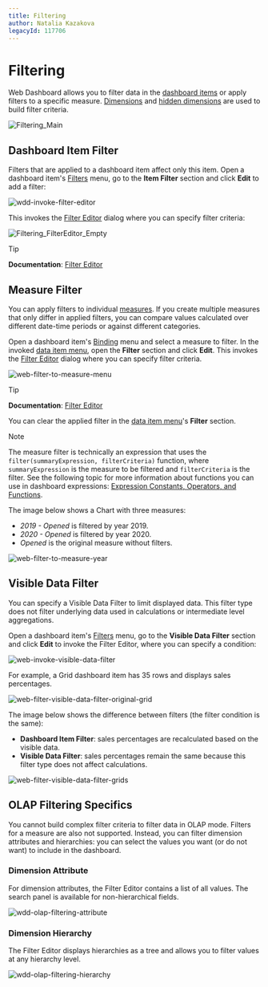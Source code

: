 ```yaml
---
title: Filtering
author: Natalia Kazakova
legacyId: 117706
---
```

# Filtering
Web Dashboard allows you to filter data in the [dashboard items](../dashboard-item-settings.md) or apply filters to a specific measure. [Dimensions](../bind-dashboard-items-to-data/bind-dashboard-items-to-data-in-the-web-dashboard.md) and [hidden dimensions](../bind-dashboard-items-to-data/hidden-data-items.md) are used to build filter criteria.

![Filtering_Main](../../../images/filtering_main132414.png)

## Dashboard Item Filter

Filters that are applied to a dashboard item affect only this item. Open a dashboard item's [Filters](../ui-elements/dashboard-item-menu.md) menu, go to the **Item Filter** section and click **Edit** to add a filter:

![wdd-invoke-filter-editor](../../../images/wdd-invoke-filter-editor124630.png)

This invokes the [Filter Editor](../../../../interface-elements-for-web/articles/report-designer/report-designer-tools/filter-editor.md) dialog where you can specify filter criteria:

![Filtering_FilterEditor_Empty](../../../images/filtering_filtereditor_empty132417.png)

> [!Tip]
> **Documentation**: [Filter Editor](../../../../interface-elements-for-web/articles/report-designer/report-designer-tools/filter-editor.md) 

## Measure Filter

You can apply filters to individual [measures](../bind-dashboard-items-to-data/bind-dashboard-items-to-data-in-the-web-dashboard.md). If you create multiple measures that only differ in applied filters, you can compare values calculated over different date-time periods or against different categories.

Open a dashboard item's [Binding](../ui-elements/dashboard-item-menu.md) menu and select a measure to filter. In the invoked [data item menu](../ui-elements/data-item-menu.md), open the **Filter** section and click **Edit**. This invokes the [Filter Editor](../../../../interface-elements-for-web/articles/report-designer/report-designer-tools/filter-editor.md) dialog where you can specify filter criteria. 

![web-filter-to-measure-menu](../../../images/web-filter-to-measure-menu.png)

> [!Tip]
> **Documentation**: [Filter Editor](../../../../interface-elements-for-web/articles/report-designer/report-designer-tools/filter-editor.md)

You can clear the applied filter in the [data item menu](../ui-elements/data-item-menu.md)'s **Filter** section.

> [!Note]
> The measure filter is technically an expression that uses the `filter(summaryExpression, filterCriteria)` function, where `summaryExpression` is the measure to be filtered and `filterCriteria` is the filter. See the following topic for more information about functions you can use in dashboard expressions: [Expression Constants, Operators, and Functions](../data-analysis/expression-constants-operators-and-functions.md).

The image below shows a Chart with three measures: 

- _2019 - Opened_ is filtered by year 2019.
- _2020 - Opened_ is filtered by year 2020.
- _Opened_ is the original measure without filters.
 
![web-filter-to-measure-year](../../../images/web-filter-to-measure-year.png)


## Visible Data Filter

You can specify a Visible Data Filter to limit displayed data. This filter type does not filter underlying data used in calculations or intermediate level aggregations.

Open a dashboard item's [Filters](../ui-elements/dashboard-item-menu.md) menu, go to the **Visible Data Filter** section and click **Edit** to invoke the Filter Editor, where you can specify a condition:

![web-invoke-visible-data-filter](../../../images/web-invoke-visible-data-filter.png)

For example, a Grid dashboard item has 35 rows and displays sales percentages.

![web-filter-visible-data-filter-original-grid](../../../images/web-filter-visible-data-filter-original-grid.png)

The image below shows the difference between filters (the filter condition is the same): 

- **Dashboard Item Filter**: sales percentages are recalculated based on the visible data.
- **Visible Data Filter**: sales percentages remain the same because this filter type does not affect calculations.

![web-filter-visible-data-filter-grids](../../../images/web-filter-visible-data-filter-grids.png)

## OLAP Filtering Specifics

You cannot build complex filter criteria to filter data in OLAP mode. Filters for a measure are also not supported. Instead, you can filter dimension attributes and hierarchies: you can select the values you want (or do not want) to include in the dashboard.

### Dimension Attribute

For dimension attributes, the Filter Editor contains a list of all values. The search panel is available for non-hierarchical fields.

![wdd-olap-filtering-attribute](../../../images/img124640.png)

### Dimension Hierarchy

The Filter Editor displays hierarchies as a tree and allows you to filter values at any hierarchy level.

![wdd-olap-filtering-hierarchy](../../../images/img124639.png)

